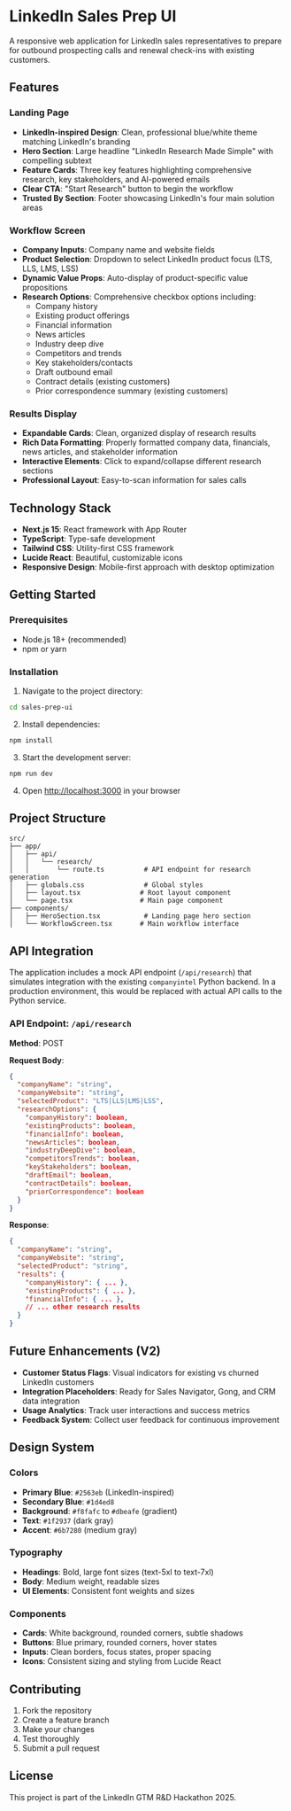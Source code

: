 # LinkedIn Sales Prep UI

A responsive web application for LinkedIn sales representatives to prepare for outbound prospecting calls and renewal check-ins with existing customers.

## Features

### Landing Page
- **LinkedIn-inspired Design**: Clean, professional blue/white theme matching LinkedIn's branding
- **Hero Section**: Large headline "LinkedIn Research Made Simple" with compelling subtext
- **Feature Cards**: Three key features highlighting comprehensive research, key stakeholders, and AI-powered emails
- **Clear CTA**: "Start Research" button to begin the workflow
- **Trusted By Section**: Footer showcasing LinkedIn's four main solution areas

### Workflow Screen
- **Company Inputs**: Company name and website fields
- **Product Selection**: Dropdown to select LinkedIn product focus (LTS, LLS, LMS, LSS)
- **Dynamic Value Props**: Auto-display of product-specific value propositions
- **Research Options**: Comprehensive checkbox options including:
  - Company history
  - Existing product offerings
  - Financial information
  - News articles
  - Industry deep dive
  - Competitors and trends
  - Key stakeholders/contacts
  - Draft outbound email
  - Contract details (existing customers)
  - Prior correspondence summary (existing customers)

### Results Display
- **Expandable Cards**: Clean, organized display of research results
- **Rich Data Formatting**: Properly formatted company data, financials, news articles, and stakeholder information
- **Interactive Elements**: Click to expand/collapse different research sections
- **Professional Layout**: Easy-to-scan information for sales calls

## Technology Stack

- **Next.js 15**: React framework with App Router
- **TypeScript**: Type-safe development
- **Tailwind CSS**: Utility-first CSS framework
- **Lucide React**: Beautiful, customizable icons
- **Responsive Design**: Mobile-first approach with desktop optimization

## Getting Started

### Prerequisites
- Node.js 18+ (recommended)
- npm or yarn

### Installation

1. Navigate to the project directory:
```bash
cd sales-prep-ui
```

2. Install dependencies:
```bash
npm install
```

3. Start the development server:
```bash
npm run dev
```

4. Open [http://localhost:3000](http://localhost:3000) in your browser

## Project Structure

```
src/
├── app/
│   ├── api/
│   │   └── research/
│   │       └── route.ts          # API endpoint for research generation
│   ├── globals.css               # Global styles
│   ├── layout.tsx               # Root layout component
│   └── page.tsx                 # Main page component
├── components/
│   ├── HeroSection.tsx           # Landing page hero section
│   └── WorkflowScreen.tsx       # Main workflow interface
```

## API Integration

The application includes a mock API endpoint (`/api/research`) that simulates integration with the existing `companyintel` Python backend. In a production environment, this would be replaced with actual API calls to the Python service.

### API Endpoint: `/api/research`

**Method**: POST

**Request Body**:
```json
{
  "companyName": "string",
  "companyWebsite": "string",
  "selectedProduct": "LTS|LLS|LMS|LSS",
  "researchOptions": {
    "companyHistory": boolean,
    "existingProducts": boolean,
    "financialInfo": boolean,
    "newsArticles": boolean,
    "industryDeepDive": boolean,
    "competitorsTrends": boolean,
    "keyStakeholders": boolean,
    "draftEmail": boolean,
    "contractDetails": boolean,
    "priorCorrespondence": boolean
  }
}
```

**Response**:
```json
{
  "companyName": "string",
  "companyWebsite": "string",
  "selectedProduct": "string",
  "results": {
    "companyHistory": { ... },
    "existingProducts": { ... },
    "financialInfo": { ... },
    // ... other research results
  }
}
```

## Future Enhancements (V2)

- **Customer Status Flags**: Visual indicators for existing vs churned LinkedIn customers
- **Integration Placeholders**: Ready for Sales Navigator, Gong, and CRM data integration
- **Usage Analytics**: Track user interactions and success metrics
- **Feedback System**: Collect user feedback for continuous improvement

## Design System

### Colors
- **Primary Blue**: `#2563eb` (LinkedIn-inspired)
- **Secondary Blue**: `#1d4ed8`
- **Background**: `#f8fafc` to `#dbeafe` (gradient)
- **Text**: `#1f2937` (dark gray)
- **Accent**: `#6b7280` (medium gray)

### Typography
- **Headings**: Bold, large font sizes (text-5xl to text-7xl)
- **Body**: Medium weight, readable sizes
- **UI Elements**: Consistent font weights and sizes

### Components
- **Cards**: White background, rounded corners, subtle shadows
- **Buttons**: Blue primary, rounded corners, hover states
- **Inputs**: Clean borders, focus states, proper spacing
- **Icons**: Consistent sizing and styling from Lucide React

## Contributing

1. Fork the repository
2. Create a feature branch
3. Make your changes
4. Test thoroughly
5. Submit a pull request

## License

This project is part of the LinkedIn GTM R&D Hackathon 2025.